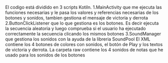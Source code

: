 El codigo está dividido en 3 scripts Kotiln.
 1.MainActivity que me ejecuta las funciones necesarias y le pasa los valores y referencias necesarias de los botones y sonidos, tambien gestiona el mensaje de victoria y derrota
 2.ButtonClickListener que lo que gestiona es los botones. Es decir ejecuta la secuencia aleatoria y luego comprueba si el usuario ha ejecutado correctamente la secuencia clicando los mismos botones
 3.SoundManager que gestiona los sonidos con la ayuda de la libreria SoundPool
El XML contiene los 4 botones de colores con sonidos, el botón de Play y los textos de victoria y derrota.
La carpeta raw contiene los 4 sonidos de notas que he usado para los sonidos de los botones
